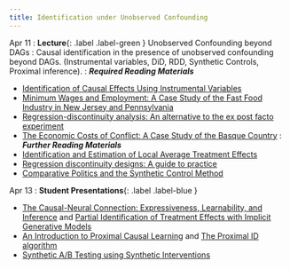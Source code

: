 ```yaml
---
title: Identification under Unobserved Confounding
---
```


Apr 11
: **Lecture**{: .label .label-green } Unobserved Confounding beyond DAGs
: Causal identification in the presence of unobserved confounding beyond DAGs. (Instrumental variables, DiD, RDD, Synthetic Controls, Proximal inference). 
: ***Required Reading Materials***
- [Identification of Causal Effects Using Instrumental Variables](https://www.jstor.org/stable/2291629)
- [Minimum Wages and Employment: A Case Study of the Fast Food Industry in New Jersey and Pennsylvania](https://www.nber.org/papers/w4509)
- [Regression-discontinuity analysis: An alternative to the ex post facto experiment](https://psycnet.apa.org/record/1962-00061-001)
- [The Economic Costs of Conflict: A Case Study of the Basque Country](https://www.aeaweb.org/articles?id=10.1257/000282803321455188)
: ***Further Reading Materials***
- [Identification and Estimation of Local Average Treatment Effects](https://www.jstor.org/stable/2291629)
- [Regression discontinuity designs: A guide to practice](https://www.sciencedirect.com/science/article/pii/S0304407607001091)
- [Comparative Politics and the Synthetic Control Method](https://economics.mit.edu/sites/default/files/publications/Comparative%20Politics%20and%20the%20Synthetic%20Control.pdf)

Apr 13
: **Student Presentations**{: .label .label-blue }
- [The Causal-Neural Connection: Expressiveness, Learnability, and Inference](https://arxiv.org/abs/2107.00793) and [Partial Identification of Treatment Effects with Implicit Generative Models](https://arxiv.org/abs/2210.08139)
- [An Introduction to Proximal Causal Learning](https://arxiv.org/abs/2009.10982) and [The Proximal ID algorithm](https://arxiv.org/abs/2108.06818)
- [Synthetic A/B Testing using Synthetic Interventions](https://arxiv.org/abs/2006.07691)
